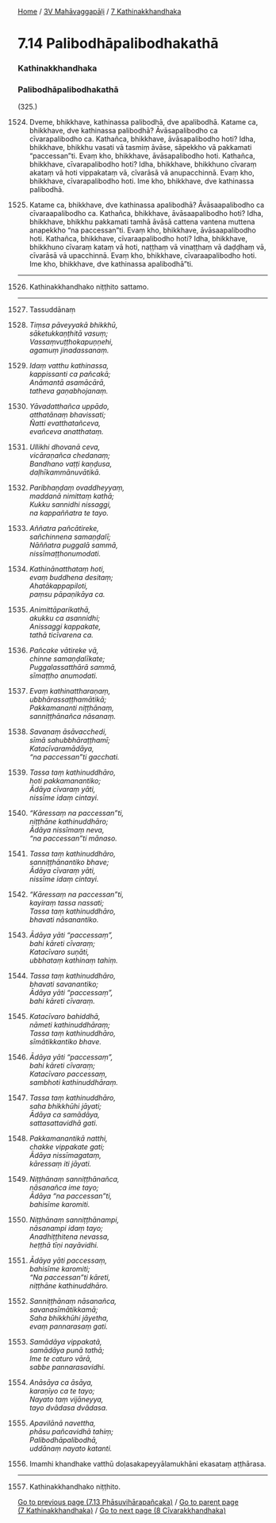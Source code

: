 
[Home](/) / [3V Mahāvaggapāḷi](/tipitaka/3V.md) / [7 Kathinakkhandhaka](/tipitaka/3V/7.md)

# 7.14 Palibodhāpalibodhakathā

### Kathinakkhandhaka

### Palibodhāpalibodhakathā

(325.)

1524. Dveme, bhikkhave, kathinassa palibodhā, dve apalibodhā. Katame ca, bhikkhave, dve kathinassa palibodhā? Āvāsapalibodho ca cīvarapalibodho ca. Kathañca, bhikkhave, āvāsapalibodho hoti? Idha, bhikkhave, bhikkhu vasati vā tasmiṃ āvāse, sāpekkho vā pakkamati “paccessan”ti. Evaṃ kho, bhikkhave, āvāsapalibodho hoti. Kathañca, bhikkhave, cīvarapalibodho hoti? Idha, bhikkhave, bhikkhuno cīvaraṃ akataṃ vā hoti vippakataṃ vā, cīvarāsā vā anupacchinnā. Evaṃ kho, bhikkhave, cīvarapalibodho hoti. Ime kho, bhikkhave, dve kathinassa palibodhā.

1525. Katame ca, bhikkhave, dve kathinassa apalibodhā? Āvāsaapalibodho ca cīvaraapalibodho ca. Kathañca, bhikkhave, āvāsaapalibodho hoti? Idha, bhikkhave, bhikkhu pakkamati tamhā āvāsā cattena vantena muttena anapekkho “na paccessan”ti. Evaṃ kho, bhikkhave, āvāsaapalibodho hoti. Kathañca, bhikkhave, cīvaraapalibodho hoti? Idha, bhikkhave, bhikkhuno cīvaraṃ kataṃ vā hoti, naṭṭhaṃ vā vinaṭṭhaṃ vā daḍḍhaṃ vā, cīvarāsā vā upacchinnā. Evaṃ kho, bhikkhave, cīvaraapalibodho hoti. Ime kho, bhikkhave, dve kathinassa apalibodhā”ti.

---

1526. Kathinakkhandhako niṭṭhito sattamo.



---

1527. Tassuddānaṃ



1528. _Tiṃsa pāveyyakā bhikkhū,_  
_sāketukkaṇṭhitā vasuṃ;_  
_Vassaṃvuṭṭhokapuṇṇehi,_  
_agamuṃ jinadassanaṃ._  


1529. _Idaṃ vatthu kathinassa,_  
_kappissanti ca pañcakā;_  
_Anāmantā asamācārā,_  
_tatheva gaṇabhojanaṃ._  


1530. _Yāvadatthañca uppādo,_  
_atthatānaṃ bhavissati;_  
_Ñatti evatthatañceva,_  
_evañceva anatthataṃ._  


1531. _Ullikhi dhovanā ceva,_  
_vicāraṇañca chedanaṃ;_  
_Bandhano vaṭṭi kaṇḍusa,_  
_daḷhīkammānuvātikā._  


1532. _Paribhaṇḍaṃ ovaddheyyaṃ,_  
_maddanā nimittaṃ kathā;_  
_Kukku sannidhi nissaggi,_  
_na kappaññatra te tayo._  


1533. _Aññatra pañcātireke,_  
_sañchinnena samaṇḍalī;_  
_Nāññatra puggalā sammā,_  
_nissīmaṭṭhonumodati._  


1534. _Kathinānatthataṃ hoti,_  
_evaṃ buddhena desitaṃ;_  
_Ahatākappapiloti,_  
_paṃsu pāpaṇikāya ca._  


1535. _Animittāparikathā,_  
_akukku ca asannidhi;_  
_Anissaggi kappakate,_  
_tathā ticīvarena ca._  


1536. _Pañcake vātireke vā,_  
_chinne samaṇḍalīkate;_  
_Puggalassatthārā sammā,_  
_sīmaṭṭho anumodati._  


1537. _Evaṃ kathinattharaṇaṃ,_  
_ubbhārassaṭṭhamātikā;_  
_Pakkamananti niṭṭhānaṃ,_  
_sanniṭṭhānañca nāsanaṃ._  


1538. _Savanaṃ āsāvacchedi,_  
_sīmā sahubbhāraṭṭhamī;_  
_Katacīvaramādāya,_  
_“na paccessan”ti gacchati._  


1539. _Tassa taṃ kathinuddhāro,_  
_hoti pakkamanantiko;_  
_Ādāya cīvaraṃ yāti,_  
_nissīme idaṃ cintayi._  


1540. _“Kāressaṃ na paccessan”ti,_  
_niṭṭhāne kathinuddhāro;_  
_Ādāya nissīmaṃ neva,_  
_“na paccessan”ti mānaso._  


1541. _Tassa taṃ kathinuddhāro,_  
_sanniṭṭhānantiko bhave;_  
_Ādāya cīvaraṃ yāti,_  
_nissīme idaṃ cintayi._  


1542. _“Kāressaṃ na paccessan”ti,_  
_kayiraṃ tassa nassati;_  
_Tassa taṃ kathinuddhāro,_  
_bhavati nāsanantiko._  


1543. _Ādāya yāti “paccessaṃ”,_  
_bahi kāreti cīvaraṃ;_  
_Katacīvaro suṇāti,_  
_ubbhataṃ kathinaṃ tahiṃ._  


1544. _Tassa taṃ kathinuddhāro,_  
_bhavati savanantiko;_  
_Ādāya yāti “paccessaṃ”,_  
_bahi kāreti cīvaraṃ._  


1545. _Katacīvaro bahiddhā,_  
_nāmeti kathinuddhāraṃ;_  
_Tassa taṃ kathinuddhāro,_  
_sīmātikkantiko bhave._  


1546. _Ādāya yāti “paccessaṃ”,_  
_bahi kāreti cīvaraṃ;_  
_Katacīvaro paccessaṃ,_  
_sambhoti kathinuddhāraṃ._  


1547. _Tassa taṃ kathinuddhāro,_  
_saha bhikkhūhi jāyati;_  
_Ādāya ca samādāya,_  
_sattasattavidhā gati._  


1548. _Pakkamanantikā natthi,_  
_chakke vippakate gati;_  
_Ādāya nissīmagataṃ,_  
_kāressaṃ iti jāyati._  


1549. _Niṭṭhānaṃ sanniṭṭhānañca,_  
_nāsanañca ime tayo;_  
_Ādāya “na paccessan”ti,_  
_bahisīme karomiti._  


1550. _Niṭṭhānaṃ sanniṭṭhānampi,_  
_nāsanampi idaṃ tayo;_  
_Anadhiṭṭhitena nevassa,_  
_heṭṭhā tīṇi nayāvidhi._  


1551. _Ādāya yāti paccessaṃ,_  
_bahisīme karomiti;_  
_“Na paccessan”ti kāreti,_  
_niṭṭhāne kathinuddhāro._  


1552. _Sanniṭṭhānaṃ nāsanañca,_  
_savanasīmātikkamā;_  
_Saha bhikkhūhi jāyetha,_  
_evaṃ pannarasaṃ gati._  


1553. _Samādāya vippakatā,_  
_samādāya punā tathā;_  
_Ime te caturo vārā,_  
_sabbe pannarasavidhi._  


1554. _Anāsāya ca āsāya,_  
_karaṇīyo ca te tayo;_  
_Nayato taṃ vijāneyya,_  
_tayo dvādasa dvādasa._  


1555. _Apavilānā navettha,_  
_phāsu pañcavidhā tahiṃ;_  
_Palibodhāpalibodhā,_  
_uddānaṃ nayato katanti._  


1556. Imamhi khandhake vatthū doḷasakapeyyālamukhāni ekasataṃ aṭṭhārasa.

---

1557. Kathinakkhandhako niṭṭhito.



[Go to previous page (7.13 Phāsuvihārapañcaka)](/tipitaka/3V/7/7.13.md) / [Go to parent page (7 Kathinakkhandhaka)](/tipitaka/3V/7.md) / [Go to next page (8 Cīvarakkhandhaka)](/tipitaka/3V/8.md)


